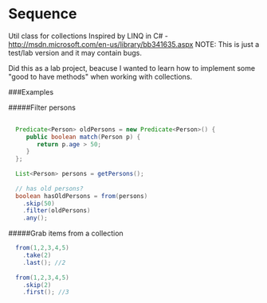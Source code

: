 Sequence
===============

Util class for collections Inspired by LINQ in C# - http://msdn.microsoft.com/en-us/library/bb341635.aspx
NOTE: This is just a test/lab version and it may contain bugs.

Did this as a lab project, beacuse I wanted to learn how to implement some "good to have methods" when working with collections.

###Examples

#####Filter persons

```java
  
  Predicate<Person> oldPersons = new Predicate<Person>() {
     public boolean match(Person p) {
        return p.age > 50;
     }
  };
  
  List<Person> persons = getPersons();
  
  // has old persons?  
  boolean hasOldPersons = from(persons)
    .skip(50)
    .filter(oldPersons)
    .any();
```

#####Grab items from a collection
```java
  from(1,2,3,4,5)
    .take(2)
    .last(); //2 
    
  from(1,2,3,4,5)
    .skip(2)
    .first(); //3
```